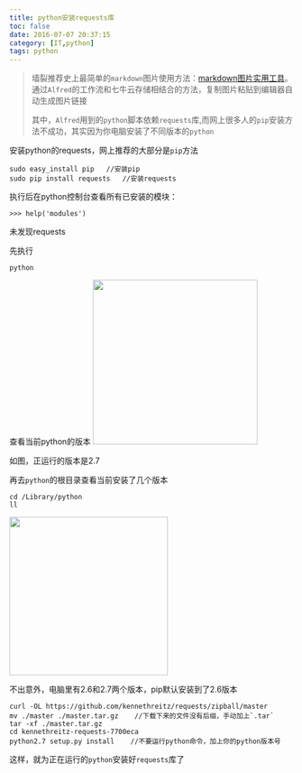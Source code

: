 ```yaml
---
title: python安装requests库
toc: false
date: 2016-07-07 20:37:15
category: [IT,python]
tags: python
---
```


> 墙裂推荐史上最简单的`markdown`图片使用方法：[markdown图片实用工具](https://github.com/tiann/markdown-img-upload)。通过`Alfred`的工作流和七牛云存储相结合的方法，复制图片粘贴到编辑器自动生成图片链接
> 
>其中，`Alfred`用到的`python`脚本依赖`requests`库,而网上很多人的`pip`安装方法不成功，其实因为你电脑安装了不同版本的`python`
> 
> 

安装python的requests，网上推荐的大部分是`pip`方法

``` shell
sudo easy_install pip   //安装pip
sudo pip install requests   //安装requests
```

执行后在python控制台查看所有已安装的模块：

``` shell
>>> help('modules')
```

未发现requests

<!--more-->

先执行

``` shell
python
```

查看当前python的版本
<img src="http://o9xbyqajf.bkt.clouddn.com/images/1467904179678.png" width="292"/>

如图，正运行的版本是2.7

再去`python`的根目录查看当前安装了几个版本

```
cd /Library/python
ll
```

<img src="http://o9xbyqajf.bkt.clouddn.com/images/1467904516625.png" width="281"/>

不出意外，电脑里有2.6和2.7两个版本，pip默认安装到了2.6版本

``` shell
curl -OL https://github.com/kennethreitz/requests/zipball/master
mv ./master ./master.tar.gz    //下载下来的文件没有后缀，手动加上`.tar`
tar -xf ./master.tar.gz
cd kennethreitz-requests-7700eca
python2.7 setup.py install    //不要运行python命令，加上你的python版本号
```

这样，就为正在运行的`python`安装好`requests`库了